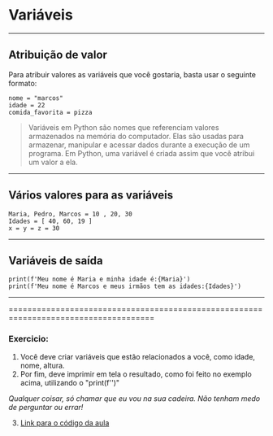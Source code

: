 # Variáveis
***

## Atribuição de valor
Para atribuir valores as variáveis que você gostaria, basta usar o seguinte formato:
```
nome = "marcos"
idade = 22
comida_favorita = pizza

```
> Variáveis em Python são nomes que referenciam valores armazenados na memória do computador. Elas são usadas para armazenar, manipular e acessar dados durante a execução de um programa. Em Python, uma variável é criada assim que você atribui um valor a ela.
***
## Vários valores para as variáveis
```
Maria, Pedro, Marcos = 10 , 20, 30
Idades = [ 40, 60, 19 ]
x = y = z = 30

```
***
## Variáveis de saída
```
print(f'Meu nome é Maria e minha idade é:{Maria}')
print(f'Meu nome é Marcos e meus irmãos tem as idades:{Idades}')

```
***
=====================================================================================
### Exercicio:
1. Você deve criar variáveis que estão relacionados a você, como idade, nome, altura.
2. Por fim, deve imprimir em tela o resultado, como foi feito no exemplo acima, utilizando o "print(f'')"


 *Qualquer coisar, só chamar que eu vou na sua cadeira. Não tenham medo de perguntar ou errar!*


 3. [Link para o código da aula](https://github.com/Tovany/extensaoUFPA/blob/develop/1_Python/Segunda_aula/2_Variables_code.py)